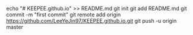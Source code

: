 echo "# KEEPEE.github.io" >> README.md
git init
git add README.md
git commit -m "first commit"
git remote add origin https://github.com/LeeYeJin97/KEEPEE.github.io.git
git push -u origin master
